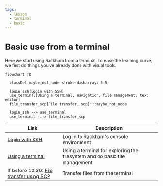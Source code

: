 ```yaml
---
tags:
  - lesson
  - terminal
  - basic
---
```


# Basic use from a terminal

Here we start using Rackham from a terminal.
To ease the learning curve,
we first do things you've already done
with visual tools.

```mermaid
flowchart TD

  classDef maybe_not_node stroke-dasharray: 5 5

  login_ssh[Login with SSH]
  use_terminal[Using a terminal, navigation, file management, text editor]
  file_transfer_scp[File transfer, scp]:::maybe_not_node

  login_ssh --> use_terminal
  use_terminal -.-> file_transfer_scp
```

<!-- Indeed, line lengths beyond 80 characters -->
<!-- markdownlint-disable MD013 -->

Link                                                                              |Description
----------------------------------------------------------------------------------|--------------------------------------------------------------------------
[Login with SSH](../sessions/login_console.md)                                    |Log in to Rackham's console environment
[Using a terminal](../sessions/use_terminal.md)                                   |Using a terminal for exploring the filesystem and do basic file management
If before 13:30: [File transfer using SCP](../sessions/file_transfer_using_scp.md)|Transfer files from the terminal

<!-- markdownlint-enable MD013 -->
